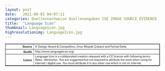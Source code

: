 ```yaml
---
layout: post
date:   2021-08-01 04:07:11
categories: Quellennachweise Quellenangaben ISE IMAGE SOURCE EVIDENCE
title:  "Language Icon"
thumbnail: LanguageIcon.jpg
highresolutionimg: LanguageIcon.jpg
---
```


<table style="font-size: xx-small" border="1" cellpadding="2">
<tbody>
<tr>
<th style="text-align: right" width="81"><strong>Source</strong></th>
<td>A’ Design Award & Competition, Onur Müştak Çobanlı and Farhat Datta</td>
</tr>
<tr>
<th style="text-align: right" width="81"><strong>Quelle</strong></th>
<td>http://www.languageicon.org/</td>
</tr>
<tr>
<th style="text-align: right" width="81"><strong>Lizenz</strong></th>
<td>Language Icon is a collaborated creation released with a CC license with following terms: Relax-Attribution. You are suggested but not required to attribute the work when using for internet / digital use. You must attribute it in any other use which is not on internet.</td>
</tr>
</tbody>
</table>
<p>&nbsp;</p>
